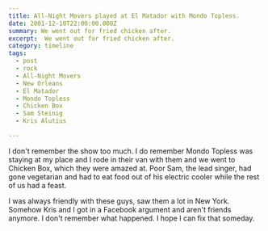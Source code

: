 ```yaml
---
title: All-Night Movers played at El Matador with Mondo Topless.
date: 2001-12-10T22:00:00.000Z
summary: We went out for fried chicken after.
excerpt:  We went out for fried chicken after.
category: timeline
tags:
  - post 
  - rock
  - All-Night Movers
  - New Orleans
  - El Matador
  - Mondo Topless
  - Chicken Box
  - Sam Steinig
  - Kris Alutius

---
```


I don't remember the show too much. I do remember Mondo Topless was staying at my place and I rode in their van with them and we went to Chicken Box, which they were amazed at. Poor Sam, the lead singer, had gone vegetarian and had to eat food out of his electric cooler while the rest of us had a feast.

I was always friendly with these guys, saw them a lot in New York. Somehow Kris and I got in a Facebook argument and aren't friends anymore. I don't remember what happened. I hope I can fix that someday.